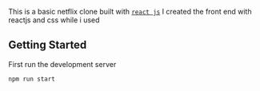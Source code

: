 This is a basic netflix clone built with [`react js`](https://reactjs.org/) 
I created the front end with reactjs and css while i used
## Getting Started
First run the development server
```bash
npm run start
```